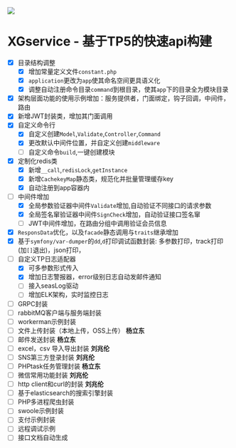 ![](https://box.kancloud.cn/5a0aaa69a5ff42657b5c4715f3d49221) 

XGservice - 基于TP5的快速api构建
=========================

- [x] 目录结构调整
    - [x] 增加常量定义文件`constant.php`
    - [x] `application`更改为`app`使其命名空间更具语义化
    - [x] 调整自动注册命令目录`command`到根目录，使其`app`下的目录全为模块目录
- [x] 架构层面功能的使用示例增加：服务提供者，门面绑定，钩子回调，中间件，路由
- [x] 新增JWT封装类，增加其门面调用
- [x] 自定义命令行
    - [x] 自定义创建`Model`,`Validate`,`Controller`,`Command`
    - [x] 更改默认中间件位置，并自定义创建`middleware`
    - [ ] 自定义命令`build`,一键创建模块
- [x] 定制化redis类
    - [x] 新增`__call`,`redisLock`,`getInstance`
    - [x] 新增`CachekeyMap`静态类，规范化并批量管理缓存key
    - [x] 自动注册到app容器内
- [ ] 中间件增加
    - [x] 全局参数验证器中间件`Validate`增加,自动验证不同接口的请求参数
    - [x] 全局签名窜验证器中间件`SignCheck`增加，自动验证接口签名窜
    - [ ] JWT中间件增加，在路由分组中调用验证会员信息
- [x] `ResponsData`优化，以及`facade`静态调用与`traits`继承增加
- [x] 基于`symfony/var-dumper`的`dd`,`d`打印调试函数封装: 多参数打印，track打印(加`[]`退出)，json打印，
- [ ] 自定义TP日志适配器
    - [x] 可多参数形式传入
    - [x] 增加日志警报器，error级别日志自动发邮件通知
    - [ ] 接入seasLog驱动
    - [ ] 增加ELK架构，实时监控日志
- [ ] GRPC封装
- [ ] rabbitMQ客户端与服务端封装
- [ ] workerman示例封装
- [ ] 文件上传封装（本地上传，OSS上传） **杨立东**
- [ ] 邮件发送封装  **杨立东**
- [ ] excel，csv 导入导出封装  **刘兆伦**
- [ ] SNS第三方登录封装 **刘兆伦**
- [ ] PHPtask任务管理封装 **杨立东**
- [ ] 微信常用功能封装 **刘兆伦**
- [ ] http client和curl的封装 **刘兆伦**
- [ ] 基于elasticsearch的搜索引擎封装
- [ ] PHP多进程爬虫封装
- [ ] swoole示例封装
- [ ] 支付示例封装
- [ ] 远程调试示例
- [ ] 接口文档自动生成